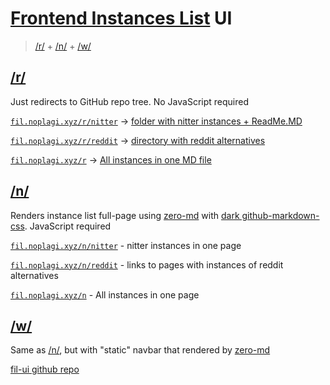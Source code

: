 # [Frontend Instances List](https://github.com/NoPlagiarism/frontend-instances-list) UI
> [/r/](https://fil.noplagi.xyz/r/) + [/n/](https://fil.noplagi.xyz/n/) + [/w/](https://fil.noplagi.xyz/w/)

## [/r/](https://fil.noplagi.xyz/r/)
Just redirects to GitHub repo tree. No JavaScript required

[`fil.noplagi.xyz/r/nitter`](https://fil.noplagi.xyz/r/nitter) -> [folder with nitter instances + ReadMe.MD](https://github.com/NoPlagiarism/frontend-instances-list/tree/master/instances/twitter/nitter)

[`fil.noplagi.xyz/r/reddit`](https://fil.noplagi.xyz/r/reddit) -> [directory with reddit alternatives](https://github.com/NoPlagiarism/frontend-instances-list/tree/master/instances/reddit)

[`fil.noplagi.xyz/r`](https://fil.noplagi.xyz/r/) -> [All instances in one MD file](https://github.com/NoPlagiarism/frontend-instances-list/tree/master/instances/all.md)


## [/n/](https://fil.noplagi.xyz/n/)
Renders instance list full-page using [zero-md](https://github.com/zerodevx/zero-md) with [dark github-markdown-css](https://github.com/hyrious/github-markdown-css). JavaScript required

[`fil.noplagi.xyz/n/nitter`](https://fil.noplagi.xyz/n/nitter) - nitter instances in one page

[`fil.noplagi.xyz/n/reddit`](https://fil.noplagi.xyz/n/reddit) - links to pages with instances of reddit alternatives

[`fil.noplagi.xyz/n`](https://fil.noplagi.xyz/n) - All instances in one page


## [/w/](https://fil.noplagi.xyz/w/)
Same as [/n/](https://fil.noplagi.xyz/n/), but with "static" navbar that rendered by [zero-md](https://github.com/zerodevx/zero-md)


[fil-ui github repo](https://github.com/NoPlagiarism/fil-ui)
